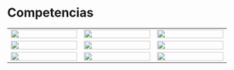 # Competencias
<table align="center">
  <tbody widht= "75%">
  <tr>
    <td width="5%"><a href="#" width="33%"><img src="https://www.vectorlogo.zone/logos/python/python-icon.svg" width="100%"></a></td>
    <td width="5%"><a href="#" width="33%"><img src="https://www.vectorlogo.zone/logos/r-project/r-project-official.svg" width="100%"></a></td>
    <td width="5%"><a href="#" width="33%"><img src="https://www.vectorlogo.zone/logos/djangoproject/djangoproject-icon.svg" width="100%"></a></td>
  </tr>
  <tr>
    <td width="5%"><a href="#" width="33%"><img src="https://www.vectorlogo.zone/logos/json/json-icon.svg" width="100%"></a></td>
    <td width="5%"><a href="#" width="33%"><img src="https://www.vectorlogo.zone/logos/w3_css/w3_css-icon.svg" width="100%"></a></td>
    <td width="5%"><a href="#" width="33%"><img src="https://www.vectorlogo.zone/logos/git-scm/git-scm-icon.svg" width="100%"></a></td>
  </tr>
  <tr>
    <td width="5%"><a href="#" width="33%"><img src="https://www.vectorlogo.zone/logos/mysql/mysql-icon.svg" width="100%"></a></td>
    <td width="5%"><a href="#" width="33%"><img src="https://www.vectorlogo.zone/logos/sass-lang/sass-lang-icon.svg" width="100%"></a></td>
    <td width="5%"><a href="#" width="33%"><img src="https://www.vectorlogo.zone/logos/getbootstrap/getbootstrap-icon.svg" width="100%"></a></td>
  </tr>
  <tbody> 
</table>
